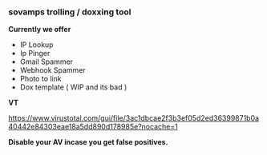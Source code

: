 ### sovamps trolling / doxxing tool 

**Currently we offer**
 - IP Lookup
 - Ip Pinger
 - Gmail Spammer
 - Webhook Spammer
 - Photo to link
 - Dox template ( WIP and its bad ) 

**VT**

https://www.virustotal.com/gui/file/3ac1dbcae2f3b3ef05d2ed36399871b0a40442e84303eae18a5dd890d178985e?nocache=1

**Disable your AV incase you get false positives.**
